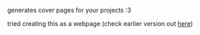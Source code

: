 generates cover pages for your projects :3

tried creating this as a webpage (check earlier version out [here](https://forms.gle/gHn1387cZcP3stdH9))